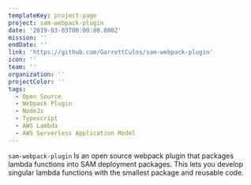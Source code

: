 ```yaml
---
templateKey: project-page
project: sam-webpack-plugin
date: '2019-03-03T00:00:00.000Z'
mission: ''
endDate: ''
link: 'https://github.com/GarrettCulos/sam-webpack-plugin'
icon: ''
team: ''
organization: ''
projectColor: ''
tags:
  - Open Source
  - Webpack Plugin
  - NodeJs
  - Typescript
  - AWS Lambda
  - AWS Serverless Application Model
---
```


`sam-webpack-plugin` Is an open source webpack plugin that packages lambda functions into SAM deployment packages. This lets you develop singular lambda functions with the smallest package and reusable code.
